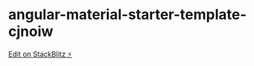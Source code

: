 # angular-material-starter-template-cjnoiw

[Edit on StackBlitz ⚡️](https://stackblitz.com/edit/angular-material-starter-template-cjnoiw)